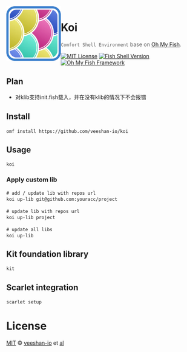 <img src="./logo.webp" align="left" width="144px" height="144px"/>

# Koi

> `Comfort Shell Environment` base on [Oh My Fish][omf-link].

[![MIT License](https://img.shields.io/badge/license-MPL2.0-007EC7.svg?style=flat-square)](/LICENSE)
[![Fish Shell Version](https://img.shields.io/badge/fish-v3.0.2-007EC7.svg?style=flat-square)](https://fishshell.com)
[![Oh My Fish Framework](https://img.shields.io/badge/Oh%20My%20Fish-Framework-007EC7.svg?style=flat-square)](https://www.github.com/oh-my-fish/oh-my-fish)

## Plan

- 对klib支持init.fish载入，并在没有klib的情况下不会报错

## Install

```fish
omf install https://github.com/veeshan-io/koi
```

## Usage

```fish
koi
```

### Apply custom lib

```fish
# add / update lib with repos url
koi up-lib git@github.com:youracc/project

# update lib with repos url
koi up-lib project

# update all libs
koi up-lib
```

## Kit foundation library

```fish
kit
```

## Scarlet integration

```fish
scarlet setup
```

# License

[MIT][mit] © [veeshan-io][author] et [al][contributors]

[mit]:            https://opensource.org/licenses/MIT
[author]:         https://github.com/veeshan-io
[contributors]:   https://github.com/veeshan-io/plugin-koi/graphs/contributors
[omf-link]:       https://www.github.com/oh-my-fish/oh-my-fish

[license-badge]:  https://img.shields.io/badge/license-MIT-007EC7.svg?style=flat-square
